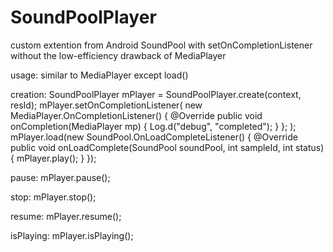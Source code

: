 # SoundPoolPlayer
custom extention from Android SoundPool with setOnCompletionListener without the low-efficiency drawback of MediaPlayer

usage: similar to MediaPlayer except load()

creation:
  SoundPoolPlayer mPlayer = SoundPoolPlayer.create(context, resId);
  mPlayer.setOnCompletionListener(
  	new MediaPlayer.OnCompletionListener() {
	        @Override
	        public void onCompletion(MediaPlayer mp) {
	        	Log.d("debug", "completed");
	        }
		};
  );
  mPlayer.load(new SoundPool.OnLoadCompleteListener() {
		@Override
		public void onLoadComplete(SoundPool soundPool, int sampleId, int status) {
			mPlayer.play();
		}
	});

pause:
	mPlayer.pause();

stop:
	mPlayer.stop();

resume:
	mPlayer.resume();

isPlaying:
	mPlayer.isPlaying();



